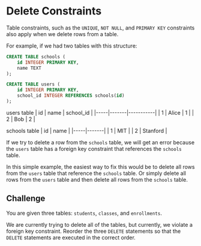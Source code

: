 # Delete Constraints

Table constraints, such as the `UNIQUE`, `NOT NULL`, and `PRIMARY KEY` constraints also apply when we delete rows from a table.

For example, if we had two tables with this structure:

```sql
CREATE TABLE schools (
    id INTEGER PRIMARY KEY,
    name TEXT
);

CREATE TABLE users (
    id INTEGER PRIMARY KEY,
    school_id INTEGER REFERENCES schools(id)
);
```

users table
| id  | name  | school_id |
|-----|-------|-----------|
| 1   | Alice | 1         |
| 2   | Bob   | 2         |

schools table
| id  | name  |
|-----|-------|
| 1   | MIT   |
| 2   | Stanford |

If we try to delete a row from the `schools` table, we will get an error because the `users` table has a foreign key constraint that references the `schools` table.

In this simple example, the easiest way to fix this would be to delete all rows from the `users` table that reference the `schools` table. Or simply delete all rows from the `users` table and then delete all rows from the `schools` table.

## Challenge

You are given three tables: `students`, `classes`, and `enrollments`.

We are currently trying to delete all of the tables, but currently, we violate a foreign key constraint. Reorder the three `DELETE` statements so that the `DELETE` statements are executed in the correct order.
